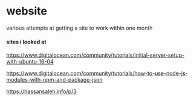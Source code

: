 # website
various attempts at getting a site to work within one month


#### sites i looked at

https://www.digitalocean.com/community/tutorials/initial-server-setup-with-ubuntu-16-04

https://www.digitalocean.com/community/tutorials/how-to-use-node-js-modules-with-npm-and-package-json

https://hassansaleh.info/p/3

